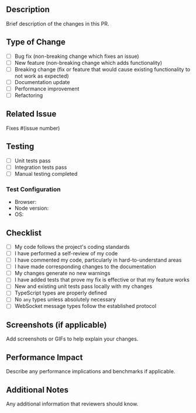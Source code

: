 ## Description

Brief description of the changes in this PR.

## Type of Change

- [ ] Bug fix (non-breaking change which fixes an issue)
- [ ] New feature (non-breaking change which adds functionality)
- [ ] Breaking change (fix or feature that would cause existing functionality to not work as expected)
- [ ] Documentation update
- [ ] Performance improvement
- [ ] Refactoring

## Related Issue

Fixes #(issue number)

## Testing

- [ ] Unit tests pass
- [ ] Integration tests pass
- [ ] Manual testing completed

### Test Configuration

- Browser:
- Node version:
- OS:

## Checklist

- [ ] My code follows the project's coding standards
- [ ] I have performed a self-review of my code
- [ ] I have commented my code, particularly in hard-to-understand areas
- [ ] I have made corresponding changes to the documentation
- [ ] My changes generate no new warnings
- [ ] I have added tests that prove my fix is effective or that my feature works
- [ ] New and existing unit tests pass locally with my changes
- [ ] TypeScript types are properly defined
- [ ] No `any` types unless absolutely necessary
- [ ] WebSocket message types follow the established protocol

## Screenshots (if applicable)

Add screenshots or GIFs to help explain your changes.

## Performance Impact

Describe any performance implications and benchmarks if applicable.

## Additional Notes

Any additional information that reviewers should know.
